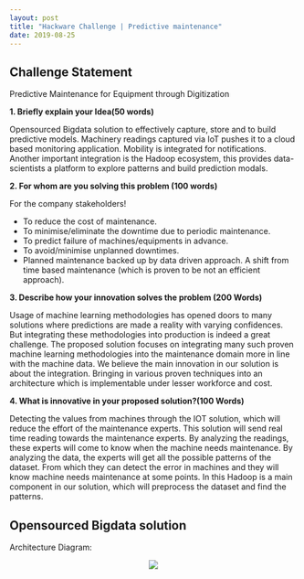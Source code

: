 ```yaml
---
layout: post
title: "Hackware Challenge | Predictive maintenance"
date: 2019-08-25
---
```


## Challenge Statement
Predictive Maintenance for Equipment through Digitization

<b>1. Briefly explain your Idea(50 words) </b>

Opensourced Bigdata solution to effectively capture, store and to build predictive models. Machinery readings captured via IoT pushes it to a cloud based monitoring application. Mobility is integrated for notifications. Another important integration is the Hadoop ecosystem, this provides data-scientists a platform to explore patterns and build prediction modals.

<b>2. For whom are you solving this problem (100 words) </b>

For the company stakeholders!
* To reduce the cost of maintenance.
* To minimise/eliminate the downtime due to periodic maintenance.
* To predict failure of machines/equipments in advance.
* To avoid/minimise unplanned downtimes.
* Planned maintenance backed up by data driven approach. A shift from time based maintenance (which is proven to be not an efficient approach).

<b>3. Describe how your innovation solves the problem (200 Words) </b>

Usage of machine learning methodologies has opened doors to many solutions where predictions are made a reality with varying confidences. But integrating these methodologies into production is indeed a great challenge. The proposed solution focuses on integrating many such proven machine learning methodologies into the maintenance domain more in line with the machine data. We believe the main innovation in our solution is about the integration. Bringing in various proven techniques into an architecture which is implementable under lesser workforce and cost.

<b>4. What is innovative in your proposed solution?(100 Words) </b>

Detecting the values from machines through the IOT solution, which will reduce the effort of the maintenance experts. This solution will send real time reading towards the maintenance experts. By analyzing the readings, these experts will come to know when the machine needs maintenance. By analyzing the data, the experts will get all the possible patterns of the dataset. From which they can detect the error in machines and they will know machine needs maintenance at some points. In this Hadoop is a main component in our solution, which will preprocess the dataset and find the patterns.

## Opensourced Bigdata solution

Architecture Diagram:

<div style="text-align:center"><img src="https://andrewmoses.github.io/hackware_img/architecture.jpg" /></div>

